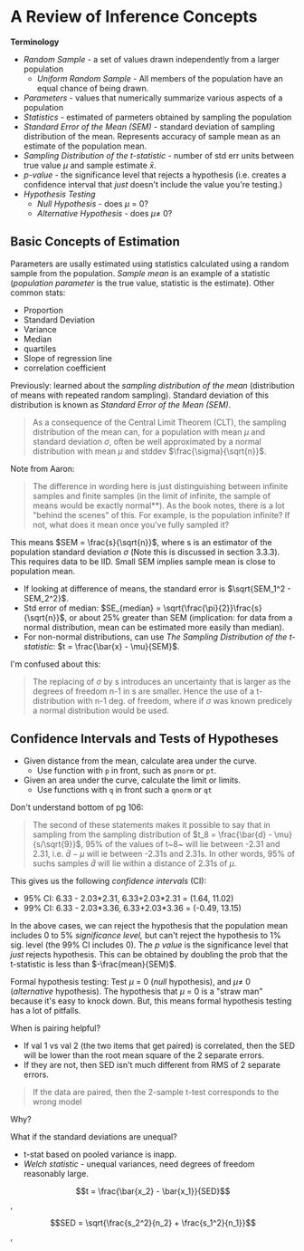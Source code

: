 # A Review of Inference Concepts

**Terminology**

* *Random Sample* - a set of values drawn independently from a larger population
  * *Uniform Random Sample* - All members of the population have an equal chance of being drawn.
* *Parameters* - values that numerically summarize various aspects of a population
* *Statistics* - estimated of parmeters obtained by sampling the population
* *Standard Error of the Mean (SEM)* - standard deviation of sampling distribution of the mean. Represents accuracy of sample mean as an estimate of the population mean.
* *Sampling Distribution of the t-statistic* - number of std err units between true value $\mu$ and sample estimate $\bar{x}$.
* *p-value* - the significance level that rejects a hypothesis (i.e. creates a confidence interval that *just* doesn't include the value you're testing.)
* *Hypothesis Testing*
  * *Null Hypothesis* - does $\mu$ = 0?
  * *Alternative Hypothesis* - does $\mu \neq$ 0?

## Basic Concepts of Estimation

Parameters are usally estimated using statistics calculated using a random sample from the population. *Sample mean* is an example of a statistic (*population parameter* is the true value, statistic is the estimate). Other common stats:

* Proportion
* Standard Deviation
* Variance
* Median
* quartiles
* Slope of regression line
* correlation coefficient

Previously: learned about the *sampling distribution of the mean* (distribution of means with repeated random sampling). Standard deviation of this distribution is known as *Standard Error of the Mean (SEM)*.

> As a consequence of the Central Limit Theorem (CLT), the sampling distribution of the mean can, for a population with mean $\mu$ and standard deviation $\sigma$, often be well approximated by a normal distribution with mean $\mu$ and stddev $\frac{\sigma}{\sqrt{n}}$. 

Note from Aaron:

> The difference in wording here is just distinguishing between infinite samples and finite samples (in the limit of infinite, the sample of means would be exactly normal\*\*). As the book notes, there is a lot "behind the scenes" of this. For example, is the population infinite? If not, what does it mean once you've fully sampled it?

This means $SEM = \frac{s}{\sqrt{n}}$, where s is an estimator of the population standard deviation $\sigma$ (Note this is discussed in section 3.3.3). This requires data to be IID. Small SEM implies sample mean is close to population mean.

* If looking at difference of means, the standard error is $\sqrt{SEM_1^2 - SEM_2^2}$.
* Std error of median: $SE_{median} = \sqrt{\frac{\pi}{2}}\frac{s}{\sqrt{n}}$, or about 25% greater than SEM (implication: for data from a normal distribution, mean can be estimated more easily than median).
* For non-normal distributions, can use *The Sampling Distribution of the t-statistic*: $t = \frac{\bar{x} - \mu}{SEM}$.

I'm confused about this:

> The replacing of $\sigma$ by s introduces an uncertainty that is larger as the degrees of freedom n-1 in s are smaller. Hence the use of a t-distribution with n-1 deg. of freedom, where if $\sigma$ was known predicely a normal distribution would be used.

## Confidence Intervals and Tests of Hypotheses

* Given distance from the mean, calculate area under the curve.
  * Use function with `p` in front, such as `pnorm` or `pt`.
* Given an area under the curve, calculate the limit or limits.
  * Use functions with `q` in front such a `qnorm` or `qt`

Don't understand bottom of pg 106:

> The second of these statements makes it possible to say that in sampling from the sampling distribution of $t_8 = \frac{\bar{d} - \mu}{s/\sqrt{9}}$, 95% of the values of t~8~ will lie between -2.31 and 2.31, i.e. $\bar{d} - \mu$ will ie between -2.31s and 2.31s. In other words, 95% of suchs samples $\bar{d}$  will lie within a distance of 2.31s of $\mu$.

This gives us the following *confidence intervals* (CI):

* 95% CI: 6.33 - 2.03\*2.31, 6.33+2.03\*2.31 = (1.64, 11.02)
* 99% CI: 6.33 - 2.03\*3.36, 6.33+2.03\*3.36 = (-0.49, 13.15)

In the above cases, we can reject the hypothesis that the population mean includes 0 to 5% *significance level,* but can't reject the hypothesis to 1% sig. level (the 99% CI includes 0). The *p value* is the significance level that *just* rejects hypothesis. This can be obtained by doubling the prob that the t-statistic is less than $-\frac{mean}{SEM}$.

Formal hypothesis testing: Test $\mu$ = 0 (*null* hypothesis), and $\mu \neq$ 0 (*alternative* hypothesis). The hypothesis that $\mu$ = 0 is a "straw man" because it's easy to knock down. But, this means formal hypothesis testing has a lot of pitfalls.

When is pairing helpful?

* If val 1 vs val 2 (the two items that get paired) is correlated, then the SED will be lower than the root mean square of the 2 separate errors.
* If they are not, then SED isn't much different from RMS of 2 separate errors.

> If the data are paired, then the 2-sample t-test corresponds to the wrong model

Why?

What if the standard deviations are unequal?

* t-stat based on pooled variance is inapp.
* *Welch statistic* - unequal variances, need degrees of freedom reasonably large.

$$t = \frac{\bar{x_2} - \bar{x_1}}{SED}$$,

$$SED = \sqrt{\frac{s_2^2}{n_2} + \frac{s_1^2}{n_1}}$$,



